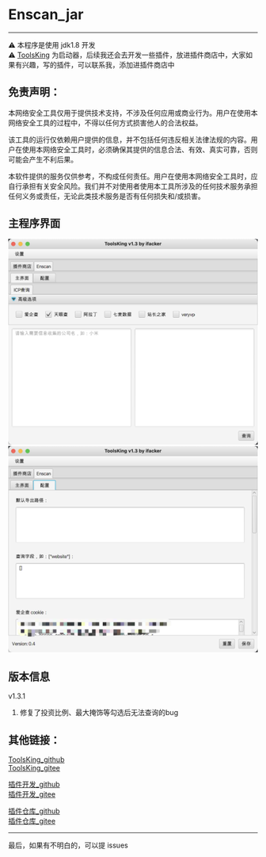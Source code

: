 # Enscan_jar  
  
---   
⚠️ 本程序是使用 jdk1.8 开发  
⚠️ [ToolsKing](https://github.com/ifacker/ToolsKing) 为启动器，后续我还会去开发一些插件，放进插件商店中，大家如果有兴趣，写的插件，可以联系我，添加进插件商店中  

## 免责声明：
本网络安全工具仅用于提供技术支持，不涉及任何应用或商业行为。用户在使用本网络安全工具的过程中，不得以任何方式损害他人的合法权益。

该工具的运行仅依赖用户提供的信息，并不包括任何违反相关法律法规的内容。用户在使用本网络安全工具时，必须确保其提供的信息合法、有效、真实可靠，否则可能会产生不利后果。

本软件提供的服务仅供参考，不构成任何责任。用户在使用本网络安全工具时，应自行承担有关安全风险。我们并不对使用者使用本工具所涉及的任何技术服务承担任何义务或责任，无论此类技术服务是否有任何损失和/或损害。

## 主程序界面
<img src="img/1.png">
<img src="img/2.png">

## 版本信息
v1.3.1
1. 修复了投资比例、最大掩饰等勾选后无法查询的bug

## 其他链接：
[ToolsKing_github](https://github.com/ifacker/ToolsKing)  
[ToolsKing_gitee](https://gitee.com/ifacker/ToolsKing)

[插件开发_github](https://github.com/ifacker/ToolsKing_Plugin "欢迎大家一起前来开发")  
[插件开发_gitee](https://gitee.com/ifacker/ToolsKing_Plugin "欢迎大家一起前来开发")

[插件仓库_github](https://github.com/ifacker/ToolsKingPluginLib "欢迎大家一起前来添加")  
[插件仓库_gitee](https://gitee.com/ifacker/ToolsKingPluginLib "欢迎大家一起前来添加")  

--- 
最后，如果有不明白的，可以提 issues